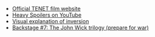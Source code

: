 - [Official TENET film website](https://www.tenetfilm.com/site/)
- [Heavy Spoilers on YouTube](https://www.youtube.com/definition1988)
- [Visual explanation of inversion](https://www.youtube.com/watch?v=aNQ3pyngtYM)
- [Backstage #7: The John Wick trilogy (prepare for war)](https://changelog.com/backstage/7)